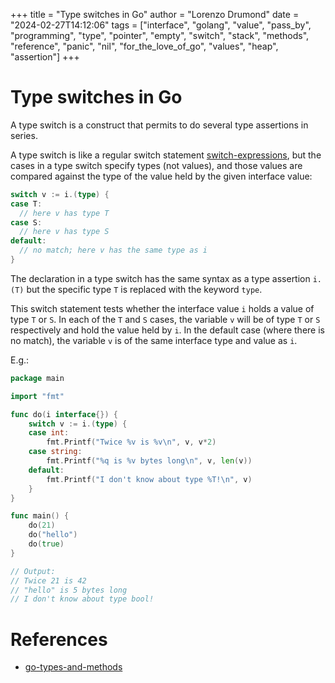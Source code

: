 +++
title = "Type switches in Go"
author = "Lorenzo Drumond"
date = "2024-02-27T14:12:06"
tags = ["interface",  "golang",  "value",  "pass_by",  "programming",  "type",  "pointer",  "empty",  "switch",  "stack",  "methods",  "reference",  "panic",  "nil",  "for_the_love_of_go",  "values",  "heap",  "assertion"]
+++


# Type switches in Go
A type switch is a construct that permits to do several type assertions in series.

A type switch is like a regular switch statement [switch-expressions](/wiki/switch-expressions/), but the cases in a type switch specify types (not values), and those values are compared against the type of the value held by the given interface value:

```go
switch v := i.(type) {
case T:
  // here v has type T
case S:
  // here v has type S
default:
  // no match; here v has the same type as i
}
```

The declaration in a type switch has the same syntax as a type assertion `i.(T)` but the specific type `T` is replaced with the keyword `type`.

This switch statement tests whether the interface value `i` holds a value of type `T` or `S`. In each of the `T` and `S` cases, the variable `v` will be of type `T` or `S` respectively and hold the value held by `i`. In the default case (where there is no match), the variable `v` is of the same interface type and value as `i`.

E.g.:
```go
package main

import "fmt"

func do(i interface{}) {
	switch v := i.(type) {
	case int:
		fmt.Printf("Twice %v is %v\n", v, v*2)
	case string:
		fmt.Printf("%q is %v bytes long\n", v, len(v))
	default:
		fmt.Printf("I don't know about type %T!\n", v)
	}
}

func main() {
	do(21)
	do("hello")
	do(true)
}

// Output:
// Twice 21 is 42
// "hello" is 5 bytes long
// I don't know about type bool!
```

# References
- [go-types-and-methods](/wiki/go-types-and-methods/)
